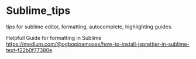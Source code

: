 # Sublime_tips
tips for sublime editor, formatting, autocomplete, highlighting guides.

Helpfull Guide for formatting in Sublime
https://medium.com/@ogbopinamoses/how-to-install-jsprettier-in-sublime-text-f22b0f77380e
